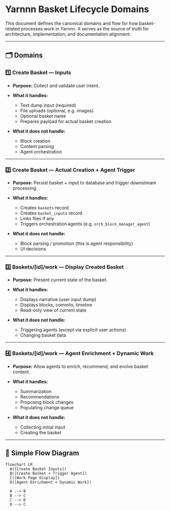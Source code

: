 # Yarnnn Basket Lifecycle Domains

This document defines the canonical domains and flow for how basket-related processes work in Yarnnn. It serves as the source of truth for architecture, implementation, and documentation alignment.

---

## 🗂 Domains

### 1️⃣ **Create Basket — Inputs**
- **Purpose:** Collect and validate user intent.
- **What it handles:**  
  - Text dump input (required)  
  - File uploads (optional, e.g. images)  
  - Optional basket name  
  - Prepares payload for actual basket creation  

- **What it does not handle:**  
  - Block creation  
  - Content parsing  
  - Agent orchestration  

---

### 2️⃣ **Create Basket — Actual Creation + Agent Trigger**
- **Purpose:** Persist basket + input to database and trigger downstream processing.
- **What it handles:**  
  - Creates `baskets` record  
  - Creates `basket_inputs` record  
  - Links files if any  
  - Triggers orchestration agents (e.g. `orch_block_manager_agent`)  

- **What it does not handle:**  
  - Block parsing / promotion (this is agent responsibility)  
  - UI decisions  

---

### 3️⃣ **Baskets/[id]/work — Display Created Basket**
- **Purpose:** Present current state of the basket.
- **What it handles:**  
  - Displays narrative (user input dump)  
  - Displays blocks, commits, timeline  
  - Read-only view of current state  

- **What it does not handle:**  
  - Triggering agents (except via explicit user actions)  
  - Changing basket data  

---

### 4️⃣ **Baskets/[id]/work — Agent Enrichment + Dynamic Work**
- **Purpose:** Allow agents to enrich, recommend, and evolve basket content.
- **What it handles:**  
  - Summarization  
  - Recommendations  
  - Proposing block changes  
  - Populating change queue  

- **What it does not handle:**  
  - Collecting initial input  
  - Creating the basket  

---

## 🔄 **Simple Flow Diagram**

```mermaid
flowchart LR
  A([Create Basket Inputs])
  B([Create Basket + Trigger Agent])
  C([Work Page Display])
  D([Agent Enrichment + Dynamic Work])

  A --> B
  B --> C
  C --> D
  D --> C
